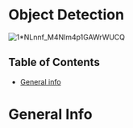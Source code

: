 # Object Detection 
![1*NLnnf_M4Nlm4p1GAWrWUCQ](https://user-images.githubusercontent.com/48221355/87820166-806b7700-c865-11ea-84e9-45f6c6e39b70.gif)

## Table of Contents 
* [General info](#general-info)





# General Info 

